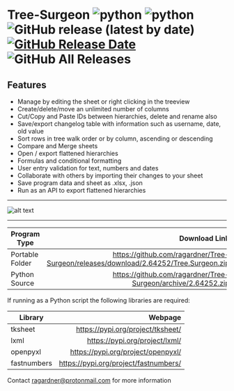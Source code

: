 # Tree-Surgeon ![python](https://img.shields.io/badge/windows-10-blue) ![python](https://img.shields.io/badge/python-3.6+-blue) ![GitHub release (latest by date)](https://img.shields.io/github/v/release/ragardner/Tree-Surgeon) [![GitHub Release Date](https://img.shields.io/github/release-date-pre/ragardner/Tree-Surgeon.svg)](https://github.com/ragardner/Tree-Surgeon/releases) ![GitHub All Releases](https://img.shields.io/github/downloads/ragardner/Tree-Surgeon/total)

## Features

 - Manage by editing the sheet or right clicking in the treeview
 - Create/delete/move an unlimited number of columns
 - Cut/Copy and Paste IDs between hierarchies, delete and rename also
 - Save/export changelog table with information such as username, date, old value
 - Sort rows in tree walk order or by column, ascending or descending
 - Compare and Merge sheets
 - Open / export flattened hierarchies
 - Formulas and conditional formatting
 - User entry validation for text, numbers and dates
 - Collaborate with others by importing their changes to your sheet
 - Save program data and sheet as .xlsx, .json
 - Run as an API to export flattened hierarchies

___

![alt text](https://i.imgur.com/o1rtw3O.jpg)

___

| Program Type      | Download Link                                                                        |
| ------------------| ------------------------------------------------------------------------------------:|
| Portable Folder   | https://github.com/ragardner/Tree-Surgeon/releases/download/2.64252/Tree.Surgeon.zip |
| Python Source     | https://github.com/ragardner/Tree-Surgeon/archive/2.64252.zip                        |

If running as a Python script the following libraries are required:

| Library       | Webpage                               |
| ------------- | -------------------------------------:|
| tksheet       | https://pypi.org/project/tksheet/     |
| lxml          | https://pypi.org/project/lxml/        |
| openpyxl      | https://pypi.org/project/openpyxl/    |
| fastnumbers   | https://pypi.org/project/fastnumbers/ |

Contact ragardner@protonmail.com for more information
